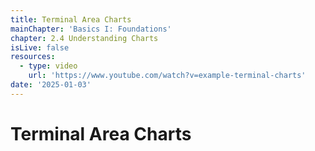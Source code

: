 ```yaml
---
title: Terminal Area Charts
mainChapter: 'Basics I: Foundations'
chapter: 2.4 Understanding Charts
isLive: false
resources:
  - type: video
    url: 'https://www.youtube.com/watch?v=example-terminal-charts'
date: '2025-01-03'
---
```


# Terminal Area Charts
